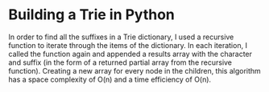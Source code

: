 # Building a Trie in Python

In order to find all the suffixes in a Trie dictionary, I used a recursive function to iterate through the items of the dictionary. In each iteration, I called the function again and appended a results array with the character and suffix (in the form of a returned partial array from the recursive function). Creating a new array for every node in the children, this algorithm has a space complexity of O(n) and a time efficiency of O(n).